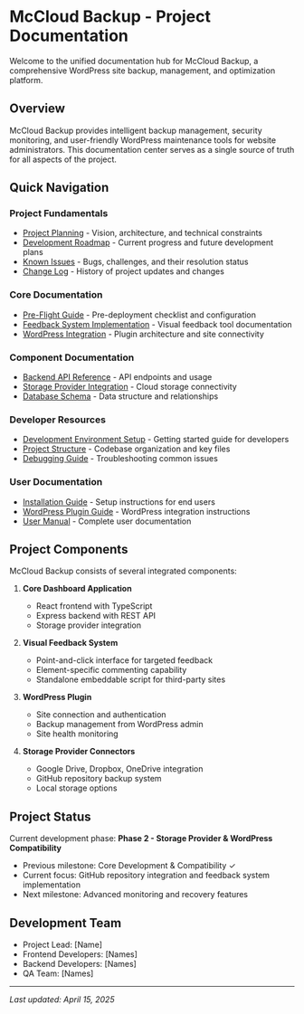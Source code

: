 # McCloud Backup - Project Documentation

Welcome to the unified documentation hub for McCloud Backup, a comprehensive WordPress site backup, management, and optimization platform.

## Overview

McCloud Backup provides intelligent backup management, security monitoring, and user-friendly WordPress maintenance tools for website administrators. This documentation center serves as a single source of truth for all aspects of the project.

## Quick Navigation

### Project Fundamentals
- [Project Planning](./PLANNING.md) - Vision, architecture, and technical constraints
- [Development Roadmap](./ROADMAP.md) - Current progress and future development plans
- [Known Issues](./ISSUES.md) - Bugs, challenges, and their resolution status
- [Change Log](./CHANGELOG.md) - History of project updates and changes

### Core Documentation
- [Pre-Flight Guide](./technical/preflight_guide.md) - Pre-deployment checklist and configuration
- [Feedback System Implementation](./technical/feedback_implementation.md) - Visual feedback tool documentation
- [WordPress Integration](./technical/wordpress_integration.md) - Plugin architecture and site connectivity

### Component Documentation
- [Backend API Reference](./technical/api_reference.md) - API endpoints and usage
- [Storage Provider Integration](./technical/storage_providers.md) - Cloud storage connectivity
- [Database Schema](./technical/database_schema.md) - Data structure and relationships

### Developer Resources
- [Development Environment Setup](./technical/environment_setup.md) - Getting started guide for developers
- [Project Structure](./technical/project_structure.md) - Codebase organization and key files
- [Debugging Guide](./technical/debugging_guide.md) - Troubleshooting common issues

### User Documentation
- [Installation Guide](./technical/installation_guide.md) - Setup instructions for end users
- [WordPress Plugin Guide](./technical/wordpress_plugin_guide.md) - WordPress integration instructions
- [User Manual](./technical/user_manual.md) - Complete user documentation

## Project Components

McCloud Backup consists of several integrated components:

1. **Core Dashboard Application**
   - React frontend with TypeScript
   - Express backend with REST API
   - Storage provider integration

2. **Visual Feedback System**
   - Point-and-click interface for targeted feedback
   - Element-specific commenting capability
   - Standalone embeddable script for third-party sites

3. **WordPress Plugin**
   - Site connection and authentication
   - Backup management from WordPress admin
   - Site health monitoring

4. **Storage Provider Connectors**
   - Google Drive, Dropbox, OneDrive integration
   - GitHub repository backup system
   - Local storage options

## Project Status

Current development phase: **Phase 2 - Storage Provider & WordPress Compatibility**

- Previous milestone: Core Development & Compatibility ✓
- Current focus: GitHub repository integration and feedback system implementation
- Next milestone: Advanced monitoring and recovery features

## Development Team

- Project Lead: [Name]
- Frontend Developers: [Names]
- Backend Developers: [Names]
- QA Team: [Names]

---

*Last updated: April 15, 2025*